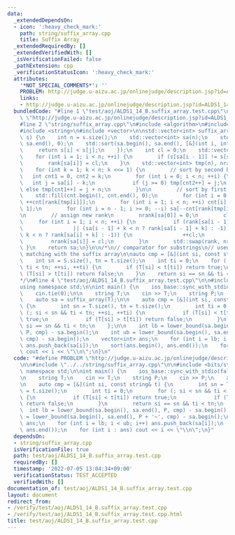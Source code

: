 ```yaml
---
data:
  _extendedDependsOn:
  - icon: ':heavy_check_mark:'
    path: string/suffix_array.cpp
    title: Suffix Array
  _extendedRequiredBy: []
  _extendedVerifiedWith: []
  _isVerificationFailed: false
  _pathExtension: cpp
  _verificationStatusIcon: ':heavy_check_mark:'
  attributes:
    '*NOT_SPECIAL_COMMENTS*': ''
    PROBLEM: http://judge.u-aizu.ac.jp/onlinejudge/description.jsp?id=ALDS1_14_B
    links:
    - http://judge.u-aizu.ac.jp/onlinejudge/description.jsp?id=ALDS1_14_B
  bundledCode: "#line 1 \"test/aoj/ALDS1_14_B.suffix_array.test.cpp\"\n#define PROBLEM\
    \ \"http://judge.u-aizu.ac.jp/onlinejudge/description.jsp?id=ALDS1_14_B\"\n\n\
    #line 2 \"string/suffix_array.cpp\"\n#include <algorithm>\n#include <numeric>\n\
    #include <string>\n#include <vector>\n\nstd::vector<int> suffix_array(const std::string&\
    \ s) {\n    int n = s.size();\n    std::vector<int> sa(n);\n    std::iota(sa.begin(),\
    \ sa.end(), 0);\n    std::sort(sa.begin(), sa.end(), [&](int i, int j) {\n   \
    \     return s[i] < s[j];\n    });\n    int cl = 0;\n    std::vector<int> rank(n);\n\
    \    for (int i = 1; i < n; ++i) {\n        if (s[sa[i - 1]] != s[sa[i]]) ++cl;\n\
    \        rank[sa[i]] = cl;\n    }\n    std::vector<int> tmp(n), nrank(n), cnt(n);\n\
    \    for (int k = 1; k < n; k <<= 1) {\n        // sort by second half\n     \
    \   int cnt1 = 0, cnt2 = k;\n        for (int i = 0; i < n; ++i) {\n         \
    \   int j = sa[i] - k;\n            if (j >= 0) tmp[cnt2++] = j;\n           \
    \ else tmp[cnt1++] = j + n;\n        }\n\n        // sort by first half\n    \
    \    std::fill(cnt.begin(), cnt.end(), 0);\n        for (int i = 0; i < n; ++i)\
    \ ++cnt[rank[tmp[i]]];\n        for (int i = 1; i < n; ++i) cnt[i] += cnt[i -\
    \ 1];\n        for (int i = n - 1; i >= 0; --i) sa[--cnt[rank[tmp[i]]]] = tmp[i];\n\
    \n        // assign new rank\n        nrank[sa[0]] = 0;\n        cl = 0;\n   \
    \     for (int i = 1; i < n; ++i) {\n            if (rank[sa[i - 1]] != rank[sa[i]]\n\
    \                || (sa[i - 1] + k < n ? rank[sa[i - 1] + k] : -1) != (sa[i] +\
    \ k < n ? rank[sa[i] + k] : -1)) {\n                ++cl;\n            }\n   \
    \         nrank[sa[i]] = cl;\n        }\n        std::swap(rank, nrank);\n   \
    \ }\n    return sa;\n}\n\n/*\n// comparator for substrings\n// used for string\
    \ matching with the suffix array\n\nauto cmp = [&](int si, const string& t) {\n\
    \    int sn = S.size(), tn = t.size();\n    int ti = 0;\n    for (; si < sn &&\
    \ ti < tn; ++si, ++ti) {\n        if (T[si] < t[ti]) return true;\n        if\
    \ (T[si] > t[ti]) return false;\n    }\n    return si == sn && ti < tn;\n};\n\
    */\n#line 4 \"test/aoj/ALDS1_14_B.suffix_array.test.cpp\"\n\n#include <bits/stdc++.h>\n\
    using namespace std;\n\nint main() {\n    ios_base::sync_with_stdio(false);\n\
    \    cin.tie(0);\n\n    string T;\n    cin >> T;\n    string P;\n    cin >> P;\n\
    \    auto sa = suffix_array(T);\n\n    auto cmp = [&](int si, const string& t)\
    \ {\n        int sn = T.size(), tn = t.size();\n        int ti = 0;\n        for\
    \ (; si < sn && ti < tn; ++si, ++ti) {\n            if (T[si] < t[ti]) return\
    \ true;\n            if (T[si] > t[ti]) return false;\n        }\n        return\
    \ si == sn && ti < tn;\n    };\n\n    int lb = lower_bound(sa.begin(), sa.end(),\
    \ P, cmp) - sa.begin();\n    int ub = lower_bound(sa.begin(), sa.end(), P + '~',\
    \ cmp) - sa.begin();\n    vector<int> ans;\n    for (int i = lb; i < ub; i++)\
    \ ans.push_back(sa[i]);\n    sort(ans.begin(), ans.end());\n    for (int i : ans)\
    \ cout << i << \"\\n\";\n}\n"
  code: "#define PROBLEM \"http://judge.u-aizu.ac.jp/onlinejudge/description.jsp?id=ALDS1_14_B\"\
    \n\n#include \"../../string/suffix_array.cpp\"\n\n#include <bits/stdc++.h>\nusing\
    \ namespace std;\n\nint main() {\n    ios_base::sync_with_stdio(false);\n    cin.tie(0);\n\
    \n    string T;\n    cin >> T;\n    string P;\n    cin >> P;\n    auto sa = suffix_array(T);\n\
    \n    auto cmp = [&](int si, const string& t) {\n        int sn = T.size(), tn\
    \ = t.size();\n        int ti = 0;\n        for (; si < sn && ti < tn; ++si, ++ti)\
    \ {\n            if (T[si] < t[ti]) return true;\n            if (T[si] > t[ti])\
    \ return false;\n        }\n        return si == sn && ti < tn;\n    };\n\n  \
    \  int lb = lower_bound(sa.begin(), sa.end(), P, cmp) - sa.begin();\n    int ub\
    \ = lower_bound(sa.begin(), sa.end(), P + '~', cmp) - sa.begin();\n    vector<int>\
    \ ans;\n    for (int i = lb; i < ub; i++) ans.push_back(sa[i]);\n    sort(ans.begin(),\
    \ ans.end());\n    for (int i : ans) cout << i << \"\\n\";\n}"
  dependsOn:
  - string/suffix_array.cpp
  isVerificationFile: true
  path: test/aoj/ALDS1_14_B.suffix_array.test.cpp
  requiredBy: []
  timestamp: '2022-07-05 13:04:34+09:00'
  verificationStatus: TEST_ACCEPTED
  verifiedWith: []
documentation_of: test/aoj/ALDS1_14_B.suffix_array.test.cpp
layout: document
redirect_from:
- /verify/test/aoj/ALDS1_14_B.suffix_array.test.cpp
- /verify/test/aoj/ALDS1_14_B.suffix_array.test.cpp.html
title: test/aoj/ALDS1_14_B.suffix_array.test.cpp
---
```

